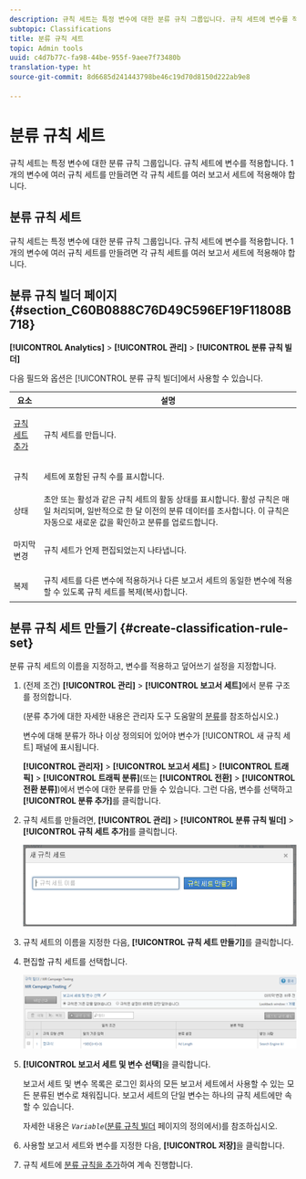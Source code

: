 ```yaml
---
description: 규칙 세트는 특정 변수에 대한 분류 규칙 그룹입니다. 규칙 세트에 변수를 적용합니다. 1개의 변수에 여러 규칙 세트를 만들려면 각 규칙 세트를 여러 보고서 세트에 적용해야 합니다.
subtopic: Classifications
title: 분류 규칙 세트
topic: Admin tools
uuid: c4d7b77c-fa98-44be-955f-9aee7f73480b
translation-type: ht
source-git-commit: 8d6685d241443798be46c19d70d8150d222ab9e8

---
```



# 분류 규칙 세트

규칙 세트는 특정 변수에 대한 분류 규칙 그룹입니다. 규칙 세트에 변수를 적용합니다. 1개의 변수에 여러 규칙 세트를 만들려면 각 규칙 세트를 여러 보고서 세트에 적용해야 합니다.

## 분류 규칙 세트

규칙 세트는 특정 변수에 대한 분류 규칙 그룹입니다. 규칙 세트에 변수를 적용합니다. 1개의 변수에 여러 규칙 세트를 만들려면 각 규칙 세트를 여러 보고서 세트에 적용해야 합니다.

## 분류 규칙 빌더 페이지 {#section_C60B0888C76D49C596EF19F11808B718}

**[!UICONTROL Analytics]** > **[!UICONTROL 관리]** > **[!UICONTROL 분류 규칙 빌더]**

다음 필드와 옵션은 [!UICONTROL 분류 규칙 빌더]에서 사용할 수 있습니다.

<table id="table_A5D92409969747E39E041216A5AA32CD"> 
 <thead> 
  <tr> 
   <th colname="col1" class="entry"> 요소 </th> 
   <th colname="col2" class="entry"> 설명 </th> 
  </tr> 
 </thead>
 <tbody> 
  <tr> 
   <td colname="col1"> <p><a href="/help/components/c-classifications2/crb/classification-rule-set.md"  > 규칙 세트 추가</a> </p> </td> 
   <td colname="col2"> <p>규칙 세트를 만듭니다. </p> </td> 
  </tr> 
  <tr> 
   <td colname="col1"> <p>규칙 </p> </td> 
   <td colname="col2"> 세트에 포함된 규칙 수를 표시합니다. </td> 
  </tr> 
  <tr> 
   <td colname="col1"> <p>상태 </p> </td> 
   <td colname="col2"> 초안 또는 활성과 같은 규칙 세트의 활동 상태를 표시합니다. 활성 규칙은 매일 처리되며, 일반적으로 한 달 이전의 분류 데이터를 조사합니다. 이 규칙은 자동으로 새로운 값을 확인하고 분류를 업로드합니다. </td> 
  </tr> 
  <tr> 
   <td colname="col1"> <p>마지막 변경 </p> </td> 
   <td colname="col2"> 규칙 세트가 언제 편집되었는지 나타냅니다. </td> 
  </tr> 
  <tr> 
   <td colname="col1"> <p>복제 </p> </td> 
   <td colname="col2"> 규칙 세트를 다른 변수에 적용하거나 다른 보고서 세트의 동일한 변수에 적용할 수 있도록 규칙 세트를 복제(복사)합니다. </td> 
  </tr> 
 </tbody> 
</table>

## 분류 규칙 세트 만들기 {#create-classification-rule-set}

분류 규칙 세트의 이름을 지정하고, 변수를 적용하고 덮어쓰기 설정을 지정합니다.

1. (전제 조건) **[!UICONTROL 관리]** > **[!UICONTROL 보고서 세트]**&#x200B;에서 분류 구조를 정의합니다.

   (분류 추가에 대한 자세한 내용은 관리자 도구 도움말의 [분류](https://docs.adobe.com/content/help/ko-KR/analytics/components/classifications/c-classifications.html)를 참조하십시오.)

   변수에 대해 분류가 하나 이상 정의되어 있어야 변수가 [!UICONTROL 새 규칙 세트] 패널에 표시됩니다.

   **[!UICONTROL 관리자]** > **[!UICONTROL 보고서 세트]** > **[!UICONTROL 트래픽]** > **[!UICONTROL 트래픽 분류]**(또는 **[!UICONTROL 전환]** > **[!UICONTROL 전환 분류]**)에서 변수에 대한 분류를 만들 수 있습니다. 그런 다음, 변수를 선택하고 **[!UICONTROL 분류 추가]**&#x200B;를 클릭합니다.

1. 규칙 세트를 만들려면, **[!UICONTROL 관리]** > **[!UICONTROL 분류 규칙 빌더]** > **[!UICONTROL 규칙 세트 추가]**&#x200B;를 클릭합니다.

   ![](assets/new_rule_set.png)

1. 규칙 세트의 이름을 지정한 다음, **[!UICONTROL 규칙 세트 만들기]**&#x200B;를 클릭합니다.
1. 편집할 규칙 세트를 선택합니다.

   ![](assets/classification_rules_page.png)

1. **[!UICONTROL 보고서 세트 및 변수 선택]**&#x200B;을 클릭합니다.

   보고서 세트 및 변수 목록은 로그인 회사의 모든 보고서 세트에서 사용할 수 있는 모든 분류된 변수로 채워집니다. 보고서 세트의 단일 변수는 하나의 규칙 세트에만 속할 수 있습니다.

   자세한 내용은 *`Variable`*([분류 규칙 빌더](/help/components/c-classifications2/crb/classification-rule-definitions.md) 페이지의 정의에서)를 참조하십시오.
1. 사용할 보고서 세트와 변수를 지정한 다음, **[!UICONTROL 저장]**&#x200B;을 클릭합니다.
1. 규칙 세트에 [분류 규칙을 추가](/help/components/c-classifications2/crb/classification-rule-set.md)하여 계속 진행합니다.
